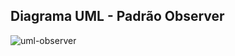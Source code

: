 ## Diagrama UML - Padrão Observer
![uml-observer](https://github.com/marcusviniciux1/aaes-observer/assets/63192965/3fbae9a8-5f74-4fab-bbd8-c876f4a28f31)
